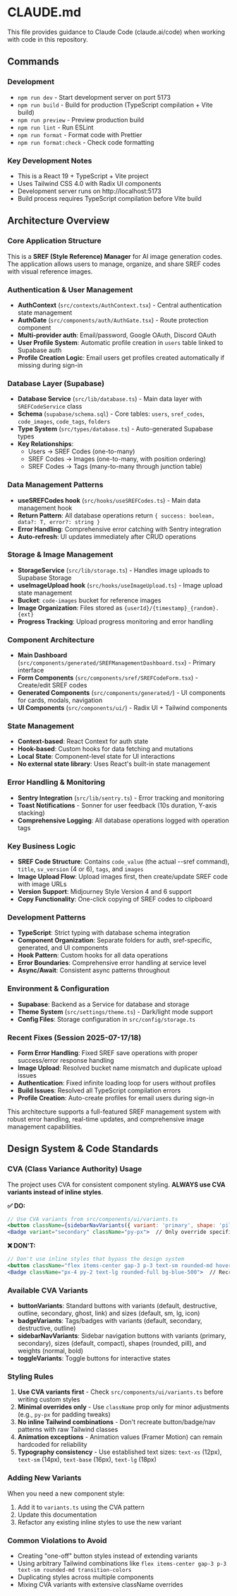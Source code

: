 # CLAUDE.md

This file provides guidance to Claude Code (claude.ai/code) when working with code in this repository.

## Commands

### Development

- `npm run dev` - Start development server on port 5173
- `npm run build` - Build for production (TypeScript compilation + Vite build)
- `npm run preview` - Preview production build
- `npm run lint` - Run ESLint
- `npm run format` - Format code with Prettier
- `npm run format:check` - Check code formatting

### Key Development Notes

- This is a React 19 + TypeScript + Vite project
- Uses Tailwind CSS 4.0 with Radix UI components
- Development server runs on http://localhost:5173
- Build process requires TypeScript compilation before Vite build

## Architecture Overview

### Core Application Structure

This is a **SREF (Style Reference) Manager** for AI image generation codes. The application allows users to manage, organize, and share SREF codes with visual reference images.

### Authentication & User Management

- **AuthContext** (`src/contexts/AuthContext.tsx`) - Central authentication state management
- **AuthGate** (`src/components/auth/AuthGate.tsx`) - Route protection component
- **Multi-provider auth**: Email/password, Google OAuth, Discord OAuth
- **User Profile System**: Automatic profile creation in `users` table linked to Supabase auth
- **Profile Creation Logic**: Email users get profiles created automatically if missing during sign-in

### Database Layer (Supabase)

- **Database Service** (`src/lib/database.ts`) - Main data layer with `SREFCodeService` class
- **Schema** (`supabase/schema.sql`) - Core tables: `users`, `sref_codes`, `code_images`, `code_tags`, `folders`
- **Type System** (`src/types/database.ts`) - Auto-generated Supabase types
- **Key Relationships**:
  - Users → SREF Codes (one-to-many)
  - SREF Codes → Images (one-to-many, with position ordering)
  - SREF Codes → Tags (many-to-many through junction table)

### Data Management Patterns

- **useSREFCodes hook** (`src/hooks/useSREFCodes.ts`) - Main data management hook
- **Return Pattern**: All database operations return `{ success: boolean, data?: T, error?: string }`
- **Error Handling**: Comprehensive error catching with Sentry integration
- **Auto-refresh**: UI updates immediately after CRUD operations

### Storage & Image Management

- **StorageService** (`src/lib/storage.ts`) - Handles image uploads to Supabase Storage
- **useImageUpload hook** (`src/hooks/useImageUpload.ts`) - Image upload state management
- **Bucket**: `code-images` bucket for reference images
- **Image Organization**: Files stored as `{userId}/{timestamp}_{random}.{ext}`
- **Progress Tracking**: Upload progress monitoring and error handling

### Component Architecture

- **Main Dashboard** (`src/components/generated/SREFManagementDashboard.tsx`) - Primary interface
- **Form Components** (`src/components/sref/SREFCodeForm.tsx`) - Create/edit SREF codes
- **Generated Components** (`src/components/generated/`) - UI components for cards, modals, navigation
- **UI Components** (`src/components/ui/`) - Radix UI + Tailwind components

### State Management

- **Context-based**: React Context for auth state
- **Hook-based**: Custom hooks for data fetching and mutations
- **Local State**: Component-level state for UI interactions
- **No external state library**: Uses React's built-in state management

### Error Handling & Monitoring

- **Sentry Integration** (`src/lib/sentry.ts`) - Error tracking and monitoring
- **Toast Notifications** - Sonner for user feedback (10s duration, Y-axis stacking)
- **Comprehensive Logging**: All database operations logged with operation tags

### Key Business Logic

- **SREF Code Structure**: Contains `code_value` (the actual --sref command), `title`, `sv_version` (4 or 6), `tags`, and `images`
- **Image Upload Flow**: Upload images first, then create/update SREF code with image URLs
- **Version Support**: Midjourney Style Version 4 and 6 support
- **Copy Functionality**: One-click copying of SREF codes to clipboard

### Development Patterns

- **TypeScript**: Strict typing with database schema integration
- **Component Organization**: Separate folders for auth, sref-specific, generated, and UI components
- **Hook Pattern**: Custom hooks for all data operations
- **Error Boundaries**: Comprehensive error handling at service level
- **Async/Await**: Consistent async patterns throughout

### Environment & Configuration

- **Supabase**: Backend as a Service for database and storage
- **Theme System** (`src/settings/theme.ts`) - Dark/light mode support
- **Config Files**: Storage configuration in `src/config/storage.ts`

### Recent Fixes (Session 2025-07-17/18)

- **Form Error Handling**: Fixed SREF save operations with proper success/error response handling
- **Image Upload**: Resolved bucket name mismatch and duplicate upload issues
- **Authentication**: Fixed infinite loading loop for users without profiles
- **Build Issues**: Resolved all TypeScript compilation errors
- **Profile Creation**: Auto-create profiles for email users during sign-in

This architecture supports a full-featured SREF management system with robust error handling, real-time updates, and comprehensive image management capabilities.

## Design System & Code Standards

### CVA (Class Variance Authority) Usage

The project uses CVA for consistent component styling. **ALWAYS use CVA variants instead of inline styles**.

**✅ DO:**

```jsx
// Use CVA variants from src/components/ui/variants.ts
<button className={sidebarNavVariants({ variant: 'primary', shape: 'pill' })}>
<Badge variant="secondary" className="py-px">  // Only override specific properties
```

**❌ DON'T:**

```jsx
// Don't use inline styles that bypass the design system
<button className="flex items-center gap-3 p-3 text-sm rounded-md hover:bg-accent">
<Badge className="px-4 py-2 text-lg rounded-full bg-blue-500">  // Recreating variants
```

### Available CVA Variants

- **buttonVariants**: Standard buttons with variants (default, destructive, outline, secondary, ghost, link) and sizes (default, sm, lg, icon)
- **badgeVariants**: Tags/badges with variants (default, secondary, destructive, outline)
- **sidebarNavVariants**: Sidebar navigation buttons with variants (primary, secondary), sizes (default, compact), shapes (rounded, pill), and weights (normal, bold)
- **toggleVariants**: Toggle buttons for interactive states

### Styling Rules

1. **Use CVA variants first** - Check `src/components/ui/variants.ts` before writing custom styles
2. **Minimal overrides only** - Use `className` prop only for minor adjustments (e.g., `py-px` for padding tweaks)
3. **No inline Tailwind combinations** - Don't recreate button/badge/nav patterns with raw Tailwind classes
4. **Animation exceptions** - Animation values (Framer Motion) can remain hardcoded for reliability
5. **Typography consistency** - Use established text sizes: `text-xs` (12px), `text-sm` (14px), `text-base` (16px), `text-lg` (18px)

### Adding New Variants

When you need a new component style:

1. Add it to `variants.ts` using the CVA pattern
2. Update this documentation
3. Refactor any existing inline styles to use the new variant

### Common Violations to Avoid

- Creating "one-off" button styles instead of extending variants
- Using arbitrary Tailwind combinations like `flex items-center gap-3 p-3 text-sm rounded-md transition-colors`
- Duplicating styles across multiple components
- Mixing CVA variants with extensive className overrides
